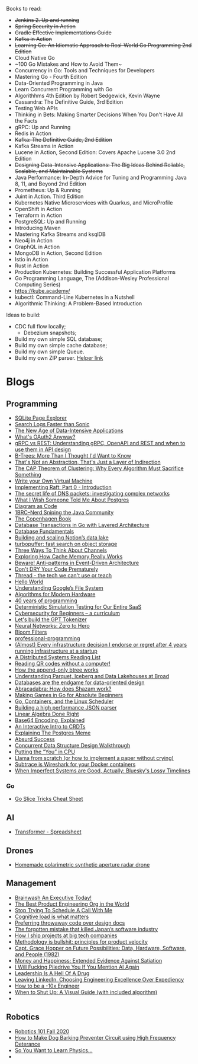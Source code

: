 Books to read:
* ~~Jenkins 2. Up and running~~
* ~~Spring Security in Action~~
* ~~Gradle Effective Implementations Guide~~
* ~~Kafka in Action~~
* ~~Learning Go: An Idiomatic Approach to Real-World Go Programming 2nd Edition~~
* Cloud Native Go
* ~100 Go Mistakes and How to Avoid Them~
* Concurrency in Go: Tools and Techniques for Developers
* Mastering Go - Fourth Edition
* Data-Oriented Programming in Java
* Learn Concurrent Programming with Go
* Algorithhms 4th Edition by Robert Sedgewick, Kevin Wayne
* Cassandra: The Definitive Guide, 3rd Edition
* Testing Web APIs
* Thinking in Bets: Making Smarter Decisions When You Don't Have All the Facts
* gRPC: Up and Running
* Redis in Action
* ~~Kafka: The Definitive Guide, 2nd Edition~~
* Kafka Streams in Action
* Lucene in Action, Second Edition: Covers Apache Lucene 3.0 2nd Edition
* ~~Designing Data-Intensive Applications: The Big Ideas Behind Reliable, Scalable, and Maintainable Systems~~
* Java Performance: In-Depth Advice for Tuning and Programming Java 8, 11, and Beyond 2nd Edition
* Prometheus: Up & Running
* Juint in Action. Third Edition
* Kubernetes Native Microservices with Quarkus, and MicroProfile
* OpenShift in Action
* Terraform in Action
* PostgreSQL: Up and Running
* Introducing Maven
* Mastering Kafka Streams and ksqlDB
* Neo4j in Action
* GraphQL in Action
* MongoDB in Action, Second Edition
* Istio in Action
* Rust in Action
* Production Kubernetes: Building Successful Application Platforms
* Go Programming Language, The (Addison-Wesley Professional Computing Series)
* https://kube.academy/
* kubectl: Command-Line Kubernetes in a Nutshell
* Algorithmic Thinking: A Problem-Based Introduction


Ideas to build:
* CDC full flow locally;
  * Debezium snapshots;
* Build my own simple SQL database;
* Build my own simple cache database;
* Build my own simple Queue.
* Build my own ZIP parser. [Helper link](https://blog.yaakov.online/zip64-go-big-or-go-home/)

# Blogs

## Programming
* [SQLite Page Explorer](https://github.com/QuadrupleA/sqlite-page-explorer)
* [Search Logs Faster than Sonic](https://blog.vegasecurity.com/posts/log_search_engines/)
* [The New Age of Data-Intensive Applications](https://blog.vegasecurity.com/posts/new_age_data_intensive_applications/)
* [What's OAuth2 Anyway?](https://www.romaglushko.com/blog/whats-aouth2/)
* [gRPC vs REST: Understanding gRPC, OpenAPI and REST and when to use them in API design](https://cloud.google.com/blog/products/api-management/understanding-grpc-openapi-and-rest-and-when-to-use-them)
* [B-Trees: More Than I Thought I'd Want to Know](https://benjamincongdon.me/blog/2021/08/17/B-Trees-More-Than-I-Thought-Id-Want-to-Know/)
* [That's Not an Abstraction, That's Just a Layer of Indirection](https://fhur.me/posts/2024/thats-not-an-abstraction)
* [The CAP Theorem of Clustering: Why Every Algorithm Must Sacrifice Something](https://blog.codingconfessions.com/p/the-cap-theorem-of-clustering)
* [Write your Own Virtual Machine](https://www.jmeiners.com/lc3-vm/)
* [Implementing Raft: Part 0 - Introduction](https://eli.thegreenplace.net/2020/implementing-raft-part-0-introduction/)
* [The secret life of DNS packets: investigating complex networks](https://stripe.com/blog/secret-life-of-dns)
* [What I Wish Someone Told Me About Postgres](https://challahscript.com/what_i_wish_someone_told_me_about_postgres)
* [Diagram as Code](https://diagrams.mingrammer.com/)
* [1BRC–Nerd Sniping the Java Community](https://www.infoq.com/presentations/1brc/)
* [The Copenhagen Book](https://thecopenhagenbook.com/sessions)
* [Database Transactions in Go with Layered Architecture](https://threedots.tech/post/database-transactions-in-go/)
* [Database Fundamentals](https://tontinton.com/posts/database-fundementals/)
* [Building and scaling Notion’s data lake](https://www.notion.com/blog/building-and-scaling-notions-data-lake) 
* [turbopuffer: fast search on object storage](https://turbopuffer.com/blog/turbopuffer)
* [Three Ways To Think About Channels](https://www.dolthub.com/blog/2024-06-21-channel-three-ways/)
* [Exploring How Cache Memory Really Works](https://pikuma.com/blog/understanding-computer-cache)
* [Beware! Anti-patterns in Event-Driven Architecture](https://codeopinion.com/beware-anti-patterns-in-event-driven-architecture/)
* [Don't DRY Your Code Prematurely](https://testing.googleblog.com/2024/05/dont-dry-your-code-prematurely.html)
* [Thread - the tech we can't use or teach](https://overengineer.dev/blog/2024/05/10/thread/)
* [Hello World](https://thecoder08.github.io/hello-world.html)
* [Understanding Google’s File System](https://www.micahlerner.com/2020/03/22/understanding-googles-file-system.html)
* [Algorithms for Modern Hardware](https://en.algorithmica.org/hpc/)
* [40 years of programming](https://liw.fi/40/)
* [Deterministic Simulation Testing for Our Entire SaaS](https://www.warpstream.com/blog/deterministic-simulation-testing-for-our-entire-saas)
* [Cybersecurity for Beginners – a curriculum](https://github.com/microsoft/Security-101)
* [Let's build the GPT Tokenizer](https://www.youtube.com/watch?v=zduSFxRajkE)
* [Neural Networks: Zero to Hero](https://karpathy.ai/zero-to-hero.html)
* [Bloom Filters](https://samwho.dev/bloom-filters/)
* [professional-programming](https://github.com/charlax/professional-programming)
* [(Almost) Every infrastructure decision I endorse or regret after 4 years running infrastructure at a startup](https://cep.dev/posts/every-infrastructure-decision-i-endorse-or-regret-after-4-years-running-infrastructure-at-a-startup/)
* [A Distributed Systems Reading List](https://ferd.ca/a-distributed-systems-reading-list.html)
* [Reading QR codes without a computer!](https://qr.blinry.org/)
* [How the append-only btree works](https://www.bzero.se/ldapd/btree.html)
* [Understanding Parquet, Iceberg and Data Lakehouses at Broad](https://davidgomes.com/understanding-parquet-iceberg-and-data-lakehouses-at-broad/)
* [Databases are the endgame for data-oriented design](https://spacetimedb.com/blog/databases-and-data-oriented-design)
* [Abracadabra: How does Shazam work?](https://www.cameronmacleod.com/blog/how-does-shazam-work)
* [Making Games in Go for Absolute Beginners](https://threedots.tech/post/making-games-in-go/)
* [Go, Containers, and the Linux Scheduler](https://www.riverphillips.dev/blog/go-cfs/)
* [Building a high performance JSON parser](https://dave.cheney.net/high-performance-json.html)
* [Linear Algebra Done Right](https://linear.axler.net/)
* [Base64 Encoding, Explained](https://www.writesoftwarewell.com/base64-encoding-explained/)
* [An Interactive Intro to CRDTs](https://jakelazaroff.com/words/an-interactive-intro-to-crdts/)
* [Explaining The Postgres Meme](https://avestura.dev/blog/explaining-the-postgres-meme)
* [Absurd Success](https://www.marginalia.nu/log/87_absurd_success/)
* [Concurrent Data Structure Design Walkthrough](https://questdb.com/blog/concurrent-lockfree-datastructure-design-walkthrough/)
* [Putting the “You” in CPU](https://cpu.land/)
* [Llama from scratch (or how to implement a paper without crying)](https://blog.briankitano.com/llama-from-scratch/)
* [Subtrace is Wireshark for your Docker containers](https://github.com/subtrace/subtrace)
* [When Imperfect Systems are Good, Actually: Bluesky's Lossy Timelines](https://jazco.dev/2025/02/19/imperfection/)

### Go

* [Go Slice Tricks Cheat Sheet](https://ueokande.github.io/go-slice-tricks/)

## AI
* [Transformer - Spreadsheet](https://www.byhand.ai/p/transformer-spreadsheet)

## Drones
* [Homemade polarimetric synthetic aperture radar drone](https://hforsten.com/homemade-polarimetric-synthetic-aperture-radar-drone.html)

## Management
* [Brainwash An Executive Today!](https://ludic.mataroa.blog/blog/brainwash-an-executive-today/)
* [The Best Product Engineering Org in the World](https://www.jamesshore.com/v2/blog/2025/the-best-product-engineering-org-in-the-world)
* [Stop Trying To Schedule A Call With Me](https://matduggan.com/stop-trying-to-schedule-a-call-with-me/)
* [Cognitive load is what matters](https://minds.md/zakirullin/cognitive)
* [Preferring throwaway code over design docs](https://softwaredoug.com/blog/2024/12/14/throwaway-prs-not-design-docs)
* [The forgotten mistake that killed Japan’s software industry](https://www.disruptingjapan.com/the-forgotten-mistake-that-killed-japans-software-industry/)
* [How I ship projects at big tech companies](https://www.seangoedecke.com/how-to-ship/)
* [Methodology is bullshit: principles for product velocity](https://ssoready.com/blog/from-the-founders/methodology-is-bullshit/)
* [Capt. Grace Hopper on Future Possibilities: Data, Hardware, Software, and People (1982)](https://www.nsa.gov/helpful-links/nsa-foia/declassification-transparency-initiatives/historical-releases/view/article/3880193/capt-grace-hopper-on-future-possibilities-data-hardware-software-and-people-1982/)
* [Money and Happiness: Extended Evidence Against Satiation](https://happiness-science.org/money-happiness-satiation/)
* [I Will Fucking Piledrive You If You Mention AI Again](https://ludic.mataroa.blog/blog/i-will-fucking-piledrive-you-if-you-mention-ai-again/)
* [Leadership Is A Hell Of A Drug](https://ludic.mataroa.blog/blog/leadership-is-a-hell-of-a-drug/)
* [Leaving LinkedIn. Choosing Engineering Excellence Over Expediency](https://corecursive.com/leaving-linkedin-with-chris-krycho/)
* [How to be a -10x Engineer](https://taylor.town/-10x)
* [When to Shut Up: A Visual Guide (with included algorithm)](https://shaungallagher.pressbin.com/blog/shut-up.html)
* 

## Robotics
* [Robotics 101 Fall 2020](https://www.youtube.com/playlist?list=PLdPQZLMHRjDK8ZbLIcq1Q2PQobIi68dpv)
* [How to Make Dog Barking Preventer Circuit using High Frequency Deterance](https://www.homemade-circuits.com/dog-barking-preventer-circuit/)
* [So You Want to Learn Physics…](https://www.susanrigetti.com/physics)
* 


















